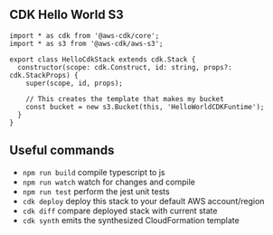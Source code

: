 ## CDK Hello World S3

```
import * as cdk from '@aws-cdk/core';
import * as s3 from '@aws-cdk/aws-s3';

export class HelloCdkStack extends cdk.Stack {
  constructor(scope: cdk.Construct, id: string, props?: cdk.StackProps) {
    super(scope, id, props);

    // This creates the template that makes my bucket
    const bucket = new s3.Bucket(this, 'HelloWorldCDKFuntime');
  }
}
```

## Useful commands

 * `npm run build`   compile typescript to js
 * `npm run watch`   watch for changes and compile
 * `npm run test`    perform the jest unit tests
 * `cdk deploy`      deploy this stack to your default AWS account/region
 * `cdk diff`        compare deployed stack with current state
 * `cdk synth`       emits the synthesized CloudFormation template
